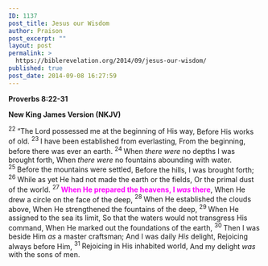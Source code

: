 ```yaml
---
ID: 1137
post_title: Jesus our Wisdom
author: Praison
post_excerpt: ""
layout: post
permalink: >
  https://biblerevelation.org/2014/09/jesus-our-wisdom/
published: true
post_date: 2014-09-08 16:27:59
---
```

<p class="passage-display"><strong><span class="passage-display-bcv">Proverbs 8:22-31</span></strong></p>
<p class="passage-display"><strong><span class="passage-display-version">New King James Version (NKJV)</span></strong></p>

<div class="poetry top-1">
<p class="line"><span id="en-NKJV-16625" class="text Prov-8-22"><sup class="versenum">22 </sup>“The <span class="small-caps">Lord</span> possessed me at the beginning of His way,</span>
<span class="text Prov-8-22">Before His works of old.</span>
<span id="en-NKJV-16626" class="text Prov-8-23"><sup class="versenum">23 </sup>I have been established from everlasting,</span>
<span class="text Prov-8-23">From the beginning, before there was ever an earth.</span>
<span id="en-NKJV-16627" class="text Prov-8-24"><sup class="versenum">24 </sup>When <i>there were</i> no depths I was brought forth,</span>
<span class="text Prov-8-24">When <i>there were</i> no fountains abounding with water.</span>
<span id="en-NKJV-16628" class="text Prov-8-25"><sup class="versenum">25 </sup>Before the mountains were settled,</span>
<span class="text Prov-8-25">Before the hills, I was brought forth;</span>
<span id="en-NKJV-16629" class="text Prov-8-26"><sup class="versenum">26 </sup>While as yet He had not made the earth or the fields,</span>
<span class="text Prov-8-26">Or the primal dust of the world.</span>
<span id="en-NKJV-16630" class="text Prov-8-27"><sup class="versenum">27 </sup><span style="color: #ff00ff;"><strong>When He prepared the heavens, I <i>was</i> there</strong></span>,</span>
<span class="text Prov-8-27">When He drew a circle on the face of the deep,</span>
<span id="en-NKJV-16631" class="text Prov-8-28"><sup class="versenum">28 </sup>When He established the clouds above,</span>
<span class="text Prov-8-28">When He strengthened the fountains of the deep,</span>
<span id="en-NKJV-16632" class="text Prov-8-29"><sup class="versenum">29 </sup>When He assigned to the sea its limit,</span>
<span class="text Prov-8-29">So that the waters would not transgress His command,</span>
<span class="text Prov-8-29">When He marked out the foundations of the earth,</span>
<span id="en-NKJV-16633" class="text Prov-8-30"><sup class="versenum">30 </sup>Then I was beside Him<i> as</i> a master craftsman;</span>
<span class="text Prov-8-30">And I was daily <i>His</i> delight,</span>
<span class="text Prov-8-30">Rejoicing always before Him,</span>
<span id="en-NKJV-16634" class="text Prov-8-31"><sup class="versenum">31 </sup>Rejoicing in His inhabited world,</span>
<span class="text Prov-8-31">And my delight <i>was</i> with the sons of men.</span></p>

</div>